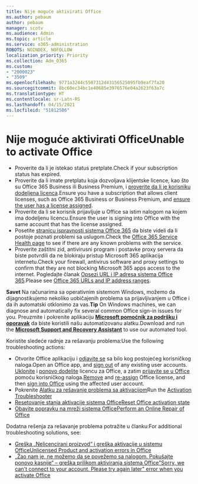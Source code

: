 ```yaml
---
title: Nije moguće aktivirati Office
ms.author: pebaum
author: pebaum
manager: scotv
ms.audience: Admin
ms.topic: article
ms.service: o365-administration
ROBOTS: NOINDEX, NOFOLLOW
localization_priority: Priority
ms.collection: Adm_O365
ms.custom:
- "2000023"
- "3509"
ms.openlocfilehash: 9771a3244c5507312d43156525095fb9eaf7fa20
ms.sourcegitcommit: 8bc60ec34bc1e40685e3976576e04a2623f63a7c
ms.translationtype: HT
ms.contentlocale: sr-Latn-RS
ms.lasthandoff: 04/15/2021
ms.locfileid: "51812586"
---
```

# <a name="unable-to-activate-office"></a><span data-ttu-id="dd511-102">Nije moguće aktivirati Office</span><span class="sxs-lookup"><span data-stu-id="dd511-102">Unable to activate Office</span></span>

- <span data-ttu-id="dd511-103">Proverite da li je istekao status pretplate.</span><span class="sxs-lookup"><span data-stu-id="dd511-103">Check if your subscription status has expired.</span></span>
- <span data-ttu-id="dd511-104">Proverite da li imate pretplatu koja dozvoljava klijentske licence, kao što su Office 365 Business ili Business Premium, i [proverite da li je korisniku dodeljena licenca](https://docs.microsoft.com/microsoft-365/admin/manage/assign-licenses-to-users?view=o365-worldwide).</span><span class="sxs-lookup"><span data-stu-id="dd511-104">Ensure you have a subscription that allows client licenses, such as Office 365 Business or Business Premium, and [ensure the user has a license assigned](https://docs.microsoft.com/microsoft-365/admin/manage/assign-licenses-to-users?view=o365-worldwide).</span></span>
- <span data-ttu-id="dd511-105">Proverite da li se korisnik prijavljuje u Office sa istim nalogom na kojem ima dodeljenu licencu.</span><span class="sxs-lookup"><span data-stu-id="dd511-105">Ensure the user is signing into Office with the same account that has the license assigned.</span></span>
- <span data-ttu-id="dd511-106">Posetite [stranicu ispravnosti sistema Office 365](https://docs.microsoft.com/office365/enterprise/view-service-health) da biste videli da li postoje poznati problemi sa uslugom.</span><span class="sxs-lookup"><span data-stu-id="dd511-106">Check the [Office 365 Service Health page](https://docs.microsoft.com/office365/enterprise/view-service-health) to see if there are any known problems with the service.</span></span>
- <span data-ttu-id="dd511-107">Proverite zaštitni zid, antivirusni program i postavke proxy servera da biste potvrdili da ne blokiraju pristup Microsoft 365 aplikacija internetu.</span><span class="sxs-lookup"><span data-stu-id="dd511-107">Check your firewall, antivirus software and proxy settings to confirm that they are not blocking Microsoft 365 apps access to the internet.</span></span> <span data-ttu-id="dd511-108">Pogledajte članak [Opsezi URL i IP adresa sistema Office 365](https://docs.microsoft.com/office365/enterprise/urls-and-ip-address-ranges "Opsezi URL i IP adresa sistema Office 365").</span><span class="sxs-lookup"><span data-stu-id="dd511-108">Please see [Office 365 URLs and IP address ranges](https://docs.microsoft.com/office365/enterprise/urls-and-ip-address-ranges "Office 365 URLs and IP address ranges").</span></span>

<span data-ttu-id="dd511-109">**Savet** Na računarima sa operativnim sistemom Windows, možemo da dijagnostikujemo nekoliko uobičajenih problema sa prijavljivanjem u Office i da ih automatski otklonimo za vas.</span><span class="sxs-lookup"><span data-stu-id="dd511-109">**Tip** On Windows machines, we can diagnose and automatically fix several common Office sign-in issues for you.</span></span> <span data-ttu-id="dd511-110">Preuzmite i pokrenite aplikaciju  **[Microsoft pomoćnik za podršku i oporavak](https://aka.ms/SaRA-OfficeSignInScenario)** da biste koristili našu automatizovanu alatku.</span><span class="sxs-lookup"><span data-stu-id="dd511-110">Download and run the  **[Microsoft Support and Recovery Assistant](https://aka.ms/SaRA-OfficeSignInScenario)** to use our automated tool.</span></span>

<span data-ttu-id="dd511-111">Koristite sledeće radnje za rešavanju problema:</span><span class="sxs-lookup"><span data-stu-id="dd511-111">Use the following troubleshooting actions:</span></span>

- <span data-ttu-id="dd511-112">Otvorite Office aplikaciju i [odjavite se](https://support.office.com/article/5a20dc11-47e9-4b6f-945d-478cb6d92071) sa bilo kog postojećeg korisničkog naloga.</span><span class="sxs-lookup"><span data-stu-id="dd511-112">Open an Office app, and [sign out](https://support.office.com/article/5a20dc11-47e9-4b6f-945d-478cb6d92071) of any existing user accounts.</span></span> <span data-ttu-id="dd511-113">[Uklonite](https://docs.microsoft.com/microsoft-365/admin/manage/remove-licenses-from-users) i [ponovo dodelite](https://docs.microsoft.com/microsoft-365/admin/manage/assign-licenses-to-users) licencu za Office, a zatim [prijavite se u Office](https://support.office.com/article/628ea040-f265-49de-b986-be09c3ebf8a9) pomoću korisničkog naloga.</span><span class="sxs-lookup"><span data-stu-id="dd511-113">[Remove](https://docs.microsoft.com/microsoft-365/admin/manage/remove-licenses-from-users) and [re-assign](https://docs.microsoft.com/microsoft-365/admin/manage/assign-licenses-to-users) Office license, and then [sign into Office](https://support.office.com/article/628ea040-f265-49de-b986-be09c3ebf8a9) using the affected user account.</span></span>
- <span data-ttu-id="dd511-114">Pokrenite [Alatku za rešavanje problema sa aktivacijom](https://aka.ms/SARA-OfficeActivation-Alchemy)</span><span class="sxs-lookup"><span data-stu-id="dd511-114">Run the [Activation Troubleshooter](https://aka.ms/SARA-OfficeActivation-Alchemy)</span></span>
- [<span data-ttu-id="dd511-115">Resetovanje stanja aktivacije sistema Office</span><span class="sxs-lookup"><span data-stu-id="dd511-115">Reset Office activation state</span></span>](https://docs.microsoft.com/office365/troubleshoot/activation/reset-office-365-proplus-activation-state "Uspostavljanje početne vrednosti stanja aktivacije sistema Office")
- [<span data-ttu-id="dd511-116">Obavite popravku na mreži sistema Office</span><span class="sxs-lookup"><span data-stu-id="dd511-116">Perform an Online Repair of Office</span></span>](https://support.office.com/Article/7821d4b6-7c1d-4205-aa0e-a6b40c5bb88b?wt.mc_id=Alchemy_ClientDIA)

<span data-ttu-id="dd511-117">Dodatna rešenja za rešavanje problema potražite u članku:</span><span class="sxs-lookup"><span data-stu-id="dd511-117">For additional troubleshooting solutions, see:</span></span>  

- [<span data-ttu-id="dd511-118">Greška „Nelicencirani proizvod“ i greška aktivacije u sistemu Office</span><span class="sxs-lookup"><span data-stu-id="dd511-118">Unlicensed Product and activation errors in Office</span></span>](https://support.office.com/Article/0d23d3c0-c19c-4b2f-9845-5344fedc4380?wt.mc_id=Alchemy_ClientDIA)
- [<span data-ttu-id="dd511-119">„Žao nam je, ne možemo da se povežemo sa nalogom. Pokušajte ponovo kasnije“ – greška prilikom aktiviranja sistema Office</span><span class="sxs-lookup"><span data-stu-id="dd511-119">"Sorry, we can't connect to your account. Please try again later" error when you activate Office</span></span>](https://docs.microsoft.com/office/troubleshoot/activation-installation/issue-when-activate-office-from-office-365)